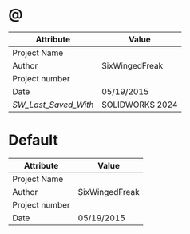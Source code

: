 # @
| Attribute | Value |
| ---  | ---     |
| Project Name |  |
| Author | SixWingedFreak |
| Project number |  |
| Date | 05/19/2015 |
| _SW_Last_Saved_With_ | SOLIDWORKS 2024 |
# Default
| Attribute | Value |
| ---  | ---     |
| Project Name |  |
| Author | SixWingedFreak |
| Project number |  |
| Date | 05/19/2015 |
